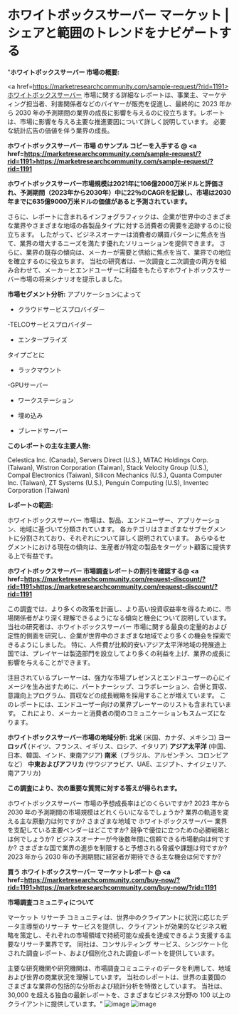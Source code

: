 #  ホワイトボックスサーバー マーケット |シェアと範囲のトレンドをナビゲートする
"<strong>ホワイトボックスサーバー 市場の概要:</strong>

<a href=https://marketresearchcommunity.com/sample-request/?rid=1191>ホワイトボックスサーバー</a> 市場に関する詳細なレポートは、事業主、マーケティング担当者、利害関係者などのバイヤーが販売を促進し、最終的に 2023 年から 2030 年の予測期間の業界の成長に影響を与えるのに役立ちます。レポートは、市場に影響を与える主要な推進要因について詳しく説明しています。 必要な統計広告の価値を伴う業界の成長。

<strong>ホワイトボックスサーバー 市場 のサンプル コピーを入手する @ <a href=https://marketresearchcommunity.com/sample-request/?rid=1191>https://marketresearchcommunity.com/sample-request/?rid=1191</a></strong>

<strong>ホワイトボックスサーバー市場規模は2021年に106億2000万米ドルと評価され、予測期間（2023年から2030年）中に22％のCAGRを記録し、市場は2030年までに635億9000万米ドルの価値があると予測されています。</strong>

さらに、レポートに含まれるインフォグラフィックは、企業が世界中のさまざまな業界やさまざまな地域の各製品タイプに対する消費者の需要を追跡するのに役立ちます。 したがって、ビジネスオーナーは消費者の購買パターンに焦点を当て、業界の増大するニーズを満たす優れたソリューションを提供できます。 さらに、業界の既存の傾向は、メーカーが需要と供給に焦点を当て、業界での地位を確立するのに役立ちます。 当社の研究者は、一次調査と二次調査の両方を組み合わせて、メーカーとエンドユーザーに利益をもたらすホワイトボックスサーバー市場の将来シナリオを提示しました。

<strong>市場セグメント分析:</strong>
アプリケーションによって



- クラウドサービスプロバイダー

-TELCOサービスプロバイダー

- エンタープライズ



タイプごとに



- ラックマウント

-GPUサーバー

- ワークステーション

- 埋め込み

- ブレードサーバー

<strong>このレポートの主な主要人物:</strong>

Celestica Inc. (Canada), Servers Direct (U.S.), MiTAC Holdings Corp. (Taiwan), Wistron Corporation (Taiwan), Stack Velocity Group (U.S.), Compal Electronics (Taiwan), Silicon Mechanics (U.S.), Quanta Computer Inc. (Taiwan), ZT Systems (U.S.), Penguin Computing (U.S), Inventec Corporation (Taiwan)



<strong>レポートの範囲:</strong>

ホワイトボックスサーバー 市場は、製品、エンドユーザー、アプリケーション、地域に基づいて分類されています。 各カテゴリはさまざまなサブセグメントに分割されており、それぞれについて詳しく説明されています。 あらゆるセグメントにおける現在の傾向は、生産者が特定の製品をターゲット顧客に提供する上で有益です。

<strong>ホワイトボックスサーバー 市場調査レポートの割引を確認する@ <a href=https://marketresearchcommunity.com/request-discount/?rid=1191>https://marketresearchcommunity.com/request-discount/?rid=1191</a></strong>

この調査では、より多くの政策を計画し、より高い投資収益率を得るために、市場関係者がより深く理解できるようになる傾向と機会について説明しています。 当社の研究者は、ホワイトボックスサーバー 市場に関する最良の定量的および定性的側面を研究し、企業が世界中のさまざまな地域でより多くの機会を探索できるようにしました。 特に、人件費が比較的安いアジア太平洋地域の発展途上国では、プレイヤーは製造部門を設立してより多くの利益を上げ、業界の成長に影響を与えることができます。

注目されているプレーヤーは、強力な市場プレゼンスとエンドユーザーの心にイメージを生み出すために、パートナーシップ、コラボレーション、合併と買収、意識向上プログラム、買収などの成長戦略を採用することが増えています。 このレポートには、エンドユーザー向けの業界プレーヤーのリストも含まれています。 これにより、メーカーと消費者の間のコミュニケーションもスムーズになります。

<strong>ホワイトボックスサーバー市場の地域分析:</strong>
<strong>北米</strong> (米国、カナダ、メキシコ)
<strong>ヨーロッパ</strong> (ドイツ、フランス、イギリス、ロシア、イタリア)
<strong>アジア太平洋</strong> (中国、日本、韓国、インド、東南アジア)
<strong>南米</strong>（ブラジル、アルゼンチン、コロンビアなど）
<strong>中東およびアフリカ</strong> (サウジアラビア、UAE、エジプト、ナイジェリア、南アフリカ)

<strong>この調査により、次の重要な質問に対する答えが得られます。</strong>

ホワイトボックスサーバー 市場の予想成長率はどのくらいですか? 2023 年から 2030 年の予測期間の市場規模はどれくらいになるでしょうか?
業界の軌道を変える主な原動力は何ですか?
さまざまな地域で ホワイトボックスサーバー 業界を支配している主要ベンダーはどこですか? 競争で優位に立つための必勝戦略とは何でしょうか?
ビジネスオーナーが今後数年間に信頼できる市場動向は何ですか?
さまざまな国で業界の進歩を制限すると予想される脅威や課題は何ですか?
2023 年から 2030 年の予測期間に経営者が期待できる主な機会は何ですか?

<strong>買う ホワイトボックスサーバー マーケットレポート @ <a href=https://marketresearchcommunity.com/buy-now/?rid=1191>https://marketresearchcommunity.com/buy-now/?rid=1191</a></strong>

<strong>市場調査コミュニティについて</strong>

マーケット リサーチ コミュニティは、世界中のクライアントに状況に応じたデータ主導型のリサーチ サービスを提供し、クライアントが効果的なビジネス戦略を策定し、それぞれの市場領域で持続可能な成長を達成できるよう支援する主要なリサーチ業界です。 同社は、コンサルティング サービス、シンジケート化された調査レポート、および個別化された調査レポートを提供しています。

主要な研究機関や研究機関は、市場調査コミュニティのデータを利用して、地域および世界の商業状況を理解しています。 当社のレポートは、世界の主要国のさまざまな業界の包括的な分析および統計分析を特徴としています。 当社は、30,000 を超える独自の最新レポートを、さまざまなビジネス分野の 100 以上のクライアントに提供しています。"
![image](https://github.com/Gargi1522/MRC/assets/158283091/a907da1a-e72a-4bec-b0f1-27814375e433)
![image](https://github.com/Gargi1522/MRC/assets/158283091/6e8fc577-eb77-4298-9d92-1f99210fa649)
